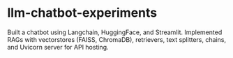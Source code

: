 # llm-chatbot-experiments
Built a chatbot using Langchain, HuggingFace, and Streamlit. Implemented RAGs with vectorstores (FAISS, ChromaDB), retrievers, text splitters, chains, and Uvicorn server for API hosting.
